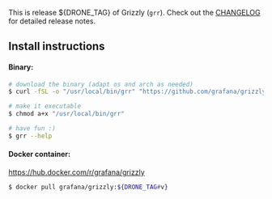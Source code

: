 This is release ${DRONE_TAG} of Grizzly (`grr`). Check out the [CHANGELOG](CHANGELOG.md) for detailed release notes.
## Install instructions

#### Binary:
```bash
# download the binary (adapt os and arch as needed)
$ curl -fSL -o "/usr/local/bin/grr" "https://github.com/grafana/grizzly/releases/download/${DRONE_TAG}/grr-linux-amd64"

# make it executable
$ chmod a+x "/usr/local/bin/grr"

# have fun :)
$ grr --help
```

#### Docker container:
https://hub.docker.com/r/grafana/grizzly
```bash
$ docker pull grafana/grizzly:${DRONE_TAG#v}
```
